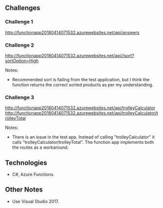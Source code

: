 ## Challenges
### Challenge 1
http://functionapp20180414071532.azurewebsites.net/api/answers

### Challenge 2
http://functionapp20180414071532.azurewebsites.net/api//sort?sortOption=High

Notes:
- Recommended sort is failing from the test application, but I think the function returns the correct sorted products as per my understanding.

### Challenge 3
http://functionapp20180414071532.azurewebsites.net/api/trolleyCalculator
http://functionapp20180414071532.azurewebsites.net/api/trolleyCalculator/trolleyTotal

Notes:
- There is an issue in the test app. Instead of calling "trolleyCalculator" it calls "trolleyCalculator/trolleyTotal". The function app implements both the routes as a workaround.

## Technologies
- C#, Azure Functions.

## Other Notes
- Use Visual Studio 2017.

